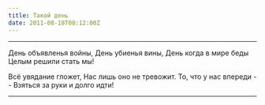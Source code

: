 ```yaml
---
title: Такой день
date: 2011-08-18T08:12:00Z
---
```


***
День объявленья войны,
День убиенья вины,
День когда в мире беды
Целым решили стать мы!

Всё увядание гложет,
Нас лишь оно не тревожит.
То, что у нас впереди --
Взяться за руки и долго идти!
***